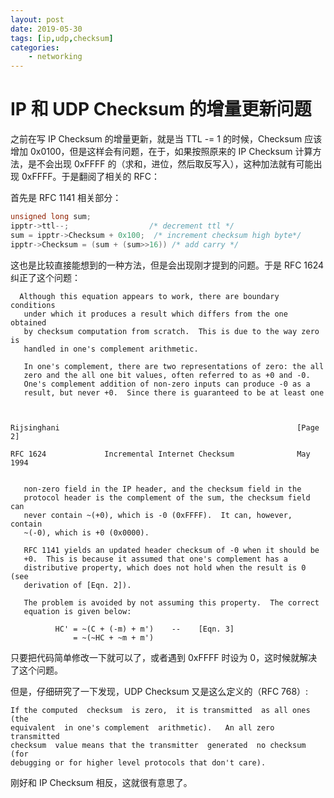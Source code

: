 ```yaml
---
layout: post
date: 2019-05-30
tags: [ip,udp,checksum]
categories:
    - networking
---
```


# IP 和 UDP Checksum 的增量更新问题

之前在写 IP Checksum 的增量更新，就是当 TTL -= 1 的时候，Checksum 应该增加 0x0100，但是这样会有问题，在于，如果按照原来的 IP Checksum 计算方法，是不会出现 0xFFFF 的（求和，进位，然后取反写入），这种加法就有可能出现 0xFFFF。于是翻阅了相关的 RFC：

首先是 RFC 1141 相关部分：

```c++
unsigned long sum;
ipptr->ttl--;                  /* decrement ttl */
sum = ipptr->Checksum + 0x100;  /* increment checksum high byte*/
ipptr->Checksum = (sum + (sum>>16)) /* add carry */
```

这也是比较直接能想到的一种方法，但是会出现刚才提到的问题。于是 RFC 1624 纠正了这个问题：

```
  Although this equation appears to work, there are boundary conditions
   under which it produces a result which differs from the one obtained
   by checksum computation from scratch.  This is due to the way zero is
   handled in one's complement arithmetic.

   In one's complement, there are two representations of zero: the all
   zero and the all one bit values, often referred to as +0 and -0.
   One's complement addition of non-zero inputs can produce -0 as a
   result, but never +0.  Since there is guaranteed to be at least one



Rijsinghani                                                     [Page 2]
 
RFC 1624             Incremental Internet Checksum              May 1994


   non-zero field in the IP header, and the checksum field in the
   protocol header is the complement of the sum, the checksum field can
   never contain ~(+0), which is -0 (0xFFFF).  It can, however, contain
   ~(-0), which is +0 (0x0000).

   RFC 1141 yields an updated header checksum of -0 when it should be
   +0.  This is because it assumed that one's complement has a
   distributive property, which does not hold when the result is 0 (see
   derivation of [Eqn. 2]).

   The problem is avoided by not assuming this property.  The correct
   equation is given below:

          HC' = ~(C + (-m) + m')    --    [Eqn. 3]
              = ~(~HC + ~m + m')
```

只要把代码简单修改一下就可以了，或者遇到 0xFFFF 时设为 0，这时候就解决了这个问题。

但是，仔细研究了一下发现，UDP Checksum 又是这么定义的（RFC 768）:

```
If the computed  checksum  is zero,  it is transmitted  as all ones (the
equivalent  in one's complement  arithmetic).   An all zero  transmitted
checksum  value means that the transmitter  generated  no checksum  (for
debugging or for higher level protocols that don't care).
```

刚好和 IP Checksum 相反，这就很有意思了。